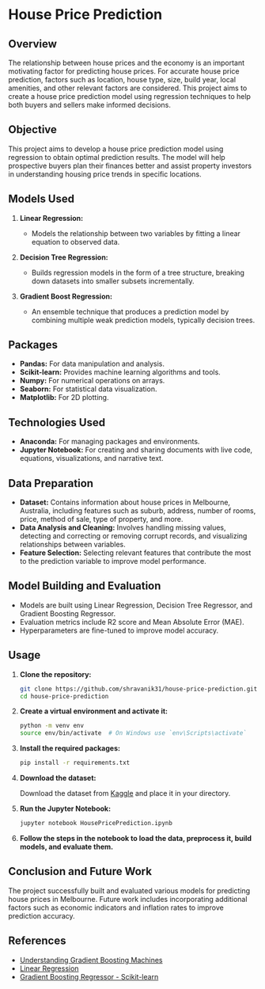 # House Price Prediction

## Overview

The relationship between house prices and the economy is an important motivating factor for predicting house prices. For accurate house price prediction, factors such as location, house type, size, build year, local amenities, and other relevant factors are considered. This project aims to create a house price prediction model using regression techniques to help both buyers and sellers make informed decisions.

## Objective

This project aims to develop a house price prediction model using regression to obtain optimal prediction results. The model will help prospective buyers plan their finances better and assist property investors in understanding housing price trends in specific locations.

## Models Used

1. **Linear Regression:**
    - Models the relationship between two variables by fitting a linear equation to observed data.

2. **Decision Tree Regression:**
    - Builds regression models in the form of a tree structure, breaking down datasets into smaller subsets incrementally.

3. **Gradient Boost Regression:**
    - An ensemble technique that produces a prediction model by combining multiple weak prediction models, typically decision trees.

## Packages

- **Pandas:** For data manipulation and analysis.
- **Scikit-learn:** Provides machine learning algorithms and tools.
- **Numpy:** For numerical operations on arrays.
- **Seaborn:** For statistical data visualization.
- **Matplotlib:** For 2D plotting.

## Technologies Used

- **Anaconda:** For managing packages and environments.
- **Jupyter Notebook:** For creating and sharing documents with live code, equations, visualizations, and narrative text.

## Data Preparation

- **Dataset:** Contains information about house prices in Melbourne, Australia, including features such as suburb, address, number of rooms, price, method of sale, type of property, and more.
- **Data Analysis and Cleaning:** Involves handling missing values, detecting and correcting or removing corrupt records, and visualizing relationships between variables.
- **Feature Selection:** Selecting relevant features that contribute the most to the prediction variable to improve model performance.

## Model Building and Evaluation

- Models are built using Linear Regression, Decision Tree Regressor, and Gradient Boosting Regressor.
- Evaluation metrics include R2 score and Mean Absolute Error (MAE).
- Hyperparameters are fine-tuned to improve model accuracy.

## Usage

1. **Clone the repository:**

    ```bash
    git clone https://github.com/shravanik31/house-price-prediction.git
    cd house-price-prediction
    ```

2. **Create a virtual environment and activate it:**

    ```bash
    python -m venv env
    source env/bin/activate  # On Windows use `env\Scripts\activate`
    ```

3. **Install the required packages:**

    ```bash
    pip install -r requirements.txt
    ```

4. **Download the dataset:**

    Download the dataset from [Kaggle](https://www.kaggle.com/code/alexisbcook/xgboost/data) and place it in your directory.

5. **Run the Jupyter Notebook:**

    ```bash
    jupyter notebook HousePricePrediction.ipynb
    ```

6. **Follow the steps in the notebook to load the data, preprocess it, build models, and evaluate them.**

## Conclusion and Future Work

The project successfully built and evaluated various models for predicting house prices in Melbourne. Future work includes incorporating additional factors such as economic indicators and inflation rates to improve prediction accuracy.

## References

- [Understanding Gradient Boosting Machines](https://towardsdatascience.com/understanding-gradient-boosting-machines-9be756fe76ab)
- [Linear Regression](https://towardsdatascience.com/tagged/linear-regression)
- [Gradient Boosting Regressor - Scikit-learn](https://scikit-learn.org/stable/modules/generated/sklearn.ensemble.GradientBoostingRegressor.html)
